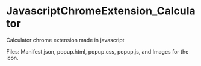 # JavascriptChromeExtension_Calculator
Calculator chrome extension made in javascript

Files: Manifest.json, 
       popup.html, 
       popup.css, 
       popup.js, 
       and Images for the icon.
       
